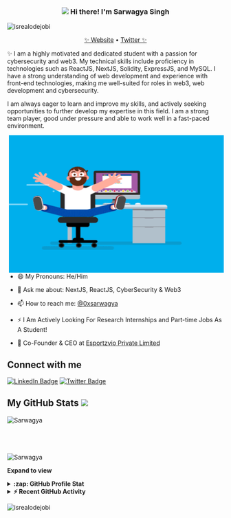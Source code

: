 <!-- Heading -->
<h3 align="center"><img src = "https://raw.githubusercontent.com/MartinHeinz/MartinHeinz/master/wave.gif" width = 30px> Hi there! I'm Sarwagya Singh</h3>

<!-- Profile Views -->

<p align="left"> <img src="https://komarev.com/ghpvc/?username=0xsarwagya&label=Profile%20views&color=0e75b6&style=flat" alt="isrealodejobi" />
</p>

<p align="center">
  <a href="https://www.sarwagya.xyz">✨ Website</a> •
  <a href="https://twitter.com/0xsarwagya">Twitter ✨</a>
</p>

 <!-- About section -->
✨ I am a highly motivated and dedicated student with a passion for cybersecurity and web3. My technical skills include proficiency in technologies such as ReactJS, NextJS, Solidity, ExpressJS, and MySQL. I have a strong understanding of web development and experience with front-end technologies, making me well-suited for roles in web3, web development and cybersecurity. 

I am always eager to learn and improve my skills, and actively seeking opportunities to further develop my expertise in this field. I am a strong team player, good under pressure and able to work well in a fast-paced environment.

<!-- code gif-->
<img align="right" alt="GIF" src="https://github.com/king04aman/king04aman/blob/main/assets/coder.gif" width="500" height="320" />

- 😄 My Pronouns: He/Him   

- 💬 Ask me about: NextJS, ReactJS, CyberSecurity & Web3

- 📫 How to reach me: [@0xsarwagya](https://instagram.com/0xsarwagya)

- ⚡ I Am Actively Looking For Research Internships and Part-time Jobs As A Student!

- 💼 Co-Founder & CEO at [Esportzvio Private Limited](https://github.com/Esportzvio)

<!-- Conecct section -->

<h2>Connect with me </h3>
    <p>
        <a href="https://linkedin.com/in/0xsarwagya"><img src="https://img.shields.io/badge/-Sarwagya%20Singh%20-blue?style=plastic&amp;labelColor=blue&amp;logo=LinkedIn&amp;link=https://linkedin.com/in/0xsarwagya" alt="LinkedIn Badge"></a> 
       <a href="https://twitter.com/@0xsarwagya
/"><img src="https://img.shields.io/badge/-Sarwagya Singh-informational?style=plastic&amp;labelColor=informational&amp;logo=Twitter&amp;link=https://twitter.com/0xsarwagya" alt="Twitter Badge"></a>
   </p>

 <!-- Conecct section: END -->
 
  <!-- GitHub section -->

 ##  My GitHub Stats <img src = "https://i.pinimg.com/originals/65/c4/f4/65c4f452571be1261e9c623f7da488ac.gif" width = 35px> 
 
 <div>
   <img align="center" src="https://github-readme-streak-stats.herokuapp.com/?user=0xsarwagya" alt="Sarwagya" />
  <br />
  <br />
  <br />
  <br />
  <br />
  <img align="center" src="https://github-readme-stats.vercel.app/api/top-langs?username=0xsarwagya&langs_count=10&show_icons=true&locale=en&layout=compact&theme=light" alt="Sarwagya" height="192px"  width="500px"/>
</div>

**Expand to view**
<details>
  <summary><b>:zap: GitHub Profile Stat</b></summary>
  <img src="https://github-readme-stats.anuraghazra1.vercel.app/api?username=0xsarwagya&show_icons=true" />
</details>
<details>
  <summary><b>⚡ Recent GitHub Activity</b></summary>
  <br/>
   <a href="https://github.com/0xsarwagya/"><img alt="Sarwagya's Activity Graph" src="https://activity-graph.herokuapp.com/graph?username=0xsarwagya&custom_title=Contribution%20Graph&theme=react-dark" /></a>
  <br/>
</details>

<!-- GitHub section: END -->

<!-- Profile Views -->

<p align="left"> <img src="https://komarev.com/ghpvc/?username=0xsarwagya&label=Profile%20views&color=0e75b6&style=flat" alt="isrealodejobi" />
</p>

<!-- THE END -->
<!--Update-->
<!--Pair extraordinaire -->
